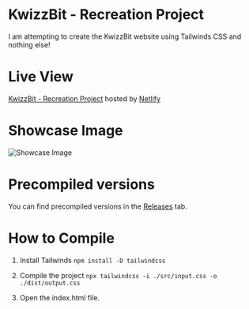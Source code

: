 # KwizzBit - Recreation Project
I am attempting to create the KwizzBit website using Tailwinds CSS and nothing else!

# Live View
[KwizzBit - Recreation Project](https://google.com) hosted by [Netlify](https://www.netlify.com/)

# Showcase Image 
![Showcase Image](https://i.imgur.com/78S9fXt.png)

# Precompiled versions
You can find precompiled versions in the [Releases](https://github.com/LiamTownsley2/KwizzBit-Project/releases) tab.

# How to Compile
1. Install Tailwinds
`npm install -D tailwindcss`

2. Compile the project
`npx tailwindcss -i ./src/input.css -o ./dist/output.css`

3. Open the index.html file.
